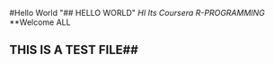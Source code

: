 #Hello World
"## HELLO WORLD"
*HI Its Coursera R-PROGRAMMING*
**Welcome ALL
## THIS IS A TEST FILE##


